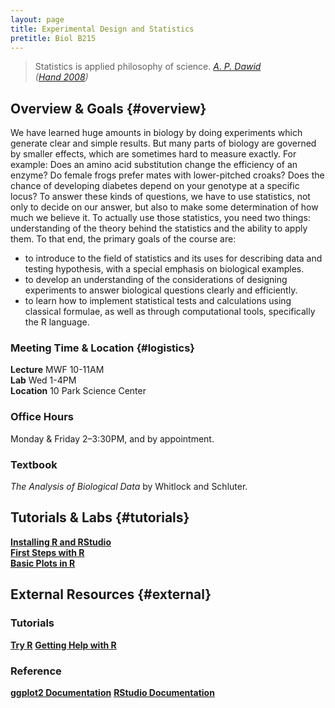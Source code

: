 ```yaml
---
layout: page
title: Experimental Design and Statistics
pretitle: Biol B215
---
```


<blockquote>Statistics is applied philosophy of science.
<cite><a href='http://www.statslab.cam.ac.uk/~apd/'>A. P. Dawid</a><br>(<a href="http://www.worldcat.org/title/statistics-a-very-short-introduction/oclc/216938494">Hand 2008</a>)</cite>
</blockquote>

## Overview & Goals {#overview}

We have learned huge amounts in biology by doing experiments which generate clear and simple results. But many parts of biology are governed by smaller effects, which are sometimes hard to measure exactly. For example: Does an amino acid substitution change the efficiency of an enzyme? Do female frogs prefer mates with lower-pitched croaks? Does the chance of developing diabetes depend on your genotype at a specific locus? To answer these kinds of questions, we have to use statistics, not only to decide on our answer, but also to make some determination of how much we believe it. To actually use those statistics, you need two things: understanding of the theory behind the statistics and the ability to apply them. To that end, the primary goals of the course are:

* to introduce to the field of statistics and its uses for describing data and testing hypothesis, with a special emphasis on biological examples.
* to develop an understanding of the considerations of designing experiments to answer biological questions clearly and efficiently.
* to learn how to implement statistical tests and calculations using classical formulae, as well as through computational tools, specifically the R language.


### Meeting Time & Location {#logistics}

**Lecture** MWF 10-11AM  
**Lab** Wed 1-4PM  
**Location** 10 Park Science Center

### Office Hours

Monday & Friday 2–3:30PM, and by appointment.

### Textbook

*The Analysis of Biological Data* by Whitlock and Schluter.

## Tutorials & Labs {#tutorials}

**[Installing R and RStudio](install_orient.html)**  
**[First Steps with R](first_steps.html)**  
**[Basic Plots in R](basic_graphics.html)**  


## External Resources {#external}

### Tutorials
**[Try R](http://tryr.codeschool.com)**
**[Getting Help with R](http://www.rstudio.com/ide/docs/help_with_r)**

### Reference

**[ggplot2 Documentation](http://docs.ggplot2.org/)**
**[RStudio Documentation](http://www.rstudio.com/ide/docs/)**

